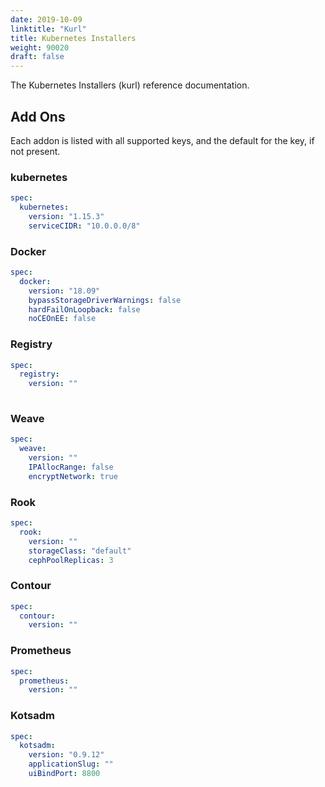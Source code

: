 ```yaml
---
date: 2019-10-09
linktitle: "Kurl"
title: Kubernetes Installers
weight: 90020
draft: false
---
```


The Kubernetes Installers (kurl) reference documentation.

## Add Ons

Each addon is listed with all supported keys, and the default for the key, if not present.

### kubernetes

```yaml
spec:
  kubernetes:
    version: "1.15.3"
    serviceCIDR: "10.0.0.0/8"
```

### Docker

```yaml
spec:
  docker:
    version: "18.09"
    bypassStorageDriverWarnings: false
    hardFailOnLoopback: false
    noCEOnEE: false
```

### Registry

```yaml
spec:
  registry:
    version: ""
     
```

### Weave

```yaml
spec:
  weave:
    version: ""
    IPAllocRange: false
    encryptNetwork: true
```

### Rook

```yaml
spec:
  rook:
    version: ""
    storageClass: "default"
    cephPoolReplicas: 3
```

### Contour

```yaml
spec:
  contour:
    version: ""
```

### Prometheus

```yaml
spec:
  prometheus:
    version: ""
```

### Kotsadm

```yaml
spec:
  kotsadm:
    version: "0.9.12"
    applicationSlug: ""
    uiBindPort: 8800
```


